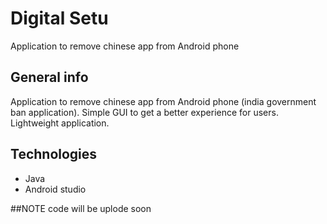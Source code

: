 # Digital Setu
 Application to remove chinese app from Android phone
 
## General info
 Application to remove chinese app from Android phone (india government ban application). Simple GUI to get a better experience for users. Lightweight application.

## Technologies
 * Java
 * Android studio

##NOTE
code will be uplode soon